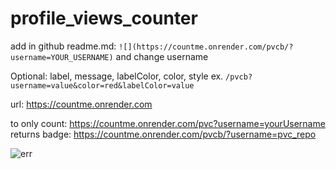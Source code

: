 # profile_views_counter

add in github readme.md: `![](https://countme.onrender.com/pvcb/?username=YOUR_USERNAME)` and change username

Optional: label, message, labelColor, color, style  ex. `/pvcb?username=value&color=red&labelColor=value`

url: https://countme.onrender.com

to only count: https://countme.onrender.com/pvc?username=yourUsername
returns badge: https://countme.onrender.com/pvcb/?username=pvc_repo

![err](https://countme.onrender.com/pvcb/?username=pvc_repo&color=red&labelColor=green&cache=disable)
